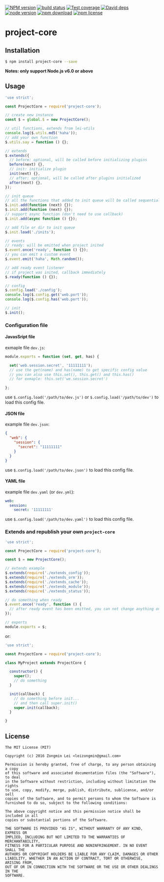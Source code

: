 [![NPM version][npm-image]][npm-url]
[![build status][travis-image]][travis-url]
[![Test coverage][coveralls-image]][coveralls-url]
[![David deps][david-image]][david-url]
[![node version][node-image]][node-url]
[![npm download][download-image]][download-url]
[![npm license][license-image]][download-url]

[npm-image]: https://img.shields.io/npm/v/project-core.svg?style=flat-square
[npm-url]: https://npmjs.org/package/project-core
[travis-image]: https://img.shields.io/travis/leizongmin/node-project-core.svg?style=flat-square
[travis-url]: https://travis-ci.org/leizongmin/node-project-core
[coveralls-image]: https://img.shields.io/coveralls/leizongmin/node-project-core.svg?style=flat-square
[coveralls-url]: https://coveralls.io/r/leizongmin/node-project-core?branch=master
[david-image]: https://img.shields.io/david/leizongmin/node-project-core.svg?style=flat-square
[david-url]: https://david-dm.org/leizongmin/node-project-core
[node-image]: https://img.shields.io/badge/node.js-%3E=_6.0-green.svg?style=flat-square
[node-url]: http://nodejs.org/download/
[download-image]: https://img.shields.io/npm/dm/project-core.svg?style=flat-square
[download-url]: https://npmjs.org/package/project-core
[license-image]: https://img.shields.io/npm/l/project-core.svg

# project-core

## Installation

```bash
$ npm install project-core --save
```

**Notes: only support Node.js v6.0 or above**


## Usage

```javascript
'use strict';

const ProjectCore = require('project-core');

// create new instance
const $ = global.$ = new ProjectCore();

// util functions, extends from lei-utils
console.log($.utils.md5('haha'));
// add your own function
$.utils.say = function () {};

// extends
$.extends({
  // before: optional, will be called before initializing plugins
  before(next) {},
  // init: initialize plugin
  init(next) {},
  // after: optional, will be called after plugins initialized
  after(next) {},
});

// init queue
// all the functions that added to init queue will be called sequentially
$.init.add(function (next) {});
$.init.add(function (next) {});
// support async function (don't need to use callback)
$.init.add(async function () {});

// add file or dir to init queue
$.init.load('./inits');

// events
// ready: will be emitted when project inited
$.event.once('ready', function () {});
// you can emit a custom event
$.event.emit('haha', Math.random());

// add ready event listener
// if project was inited, callback immediately
$.ready(function () {});

// config
$.config.load('./config');
console.log($.config.get('web.port'));
console.log($.config.has('web.port'));

// init
$.init();
```


### Configuration file

#### JavasSript file

exmaple file `dev.js`:

```javascript
module.exports = function (set, get, has) {

  set('web.session.secret', '11111111');
  // use the get(name) and has(name) to get specific config value
  // you can also use this.set(), this.get() and this.has()
  // for exmaple: this.set('we.session.secret')

};
```

use `$.config.load('/path/to/dev.js')` or `$.config.load('/path/to/dev')` to load this config file.

#### JSON file

example file `dev.json`:

```json
{
  "web": {
    "session": {
      "secret": "11111111"
    }
  }
}
```

use `$.config.load('/path/to/dev.json')` to load this config file.

#### YAML file

example file `dev.yaml` (or `dev.yml`):

```yaml
web:
  session:
    secret: '11111111'
```

use `$.config.load('/path/to/dev.yaml')` to load this config file.


### Extends and republish your own `project-core`

```javascript
'use strict';

const ProjectCore = require('project-core');

const $ = new ProjectCore();

// extends example
$.extends(require('./extends_config'));
$.extends(require('./extends_orm'));
$.extends(require('./extends_cache'));
$.extends(require('./extends_module'));
$.extends(require('./extends_status'));

// do something when ready
$.event.once('ready', function () {
  // after ready event has been emitted, you can not change anything on project-core instance any more
});

// exports
module.exports = $;
```

or:

```javascript
'use strict';

const ProjectCore = require('project-core');

class MyProject extends ProjectCore {

  constructor() {
    super();
    // do something
  }

  init(callback) {
    // do something before init...
    // and then call super.init()
    super.init(callback);
  }

}
```



## License

```
The MIT License (MIT)

Copyright (c) 2016 Zongmin Lei <leizongmin@gmail.com>

Permission is hereby granted, free of charge, to any person obtaining a copy
of this software and associated documentation files (the "Software"), to deal
in the Software without restriction, including without limitation the rights
to use, copy, modify, merge, publish, distribute, sublicense, and/or sell
copies of the Software, and to permit persons to whom the Software is
furnished to do so, subject to the following conditions:

The above copyright notice and this permission notice shall be included in all
copies or substantial portions of the Software.

THE SOFTWARE IS PROVIDED "AS IS", WITHOUT WARRANTY OF ANY KIND, EXPRESS OR
IMPLIED, INCLUDING BUT NOT LIMITED TO THE WARRANTIES OF MERCHANTABILITY,
FITNESS FOR A PARTICULAR PURPOSE AND NONINFRINGEMENT. IN NO EVENT SHALL THE
AUTHORS OR COPYRIGHT HOLDERS BE LIABLE FOR ANY CLAIM, DAMAGES OR OTHER
LIABILITY, WHETHER IN AN ACTION OF CONTRACT, TORT OR OTHERWISE, ARISING FROM,
OUT OF OR IN CONNECTION WITH THE SOFTWARE OR THE USE OR OTHER DEALINGS IN THE
SOFTWARE.
```
